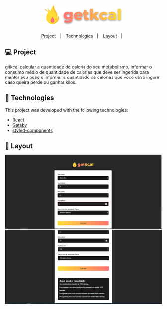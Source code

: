 <h1 align="center">
    <img alt="BeTheHero" title="#BeTheHero" src="https://github.com/lucasgomescosta/getkcal/blob/master/src/assets/logo.svg" width="250px" />
</h1>

<p align="center">
  <a href="#-project">Project</a>&nbsp;&nbsp;&nbsp;|&nbsp;&nbsp;&nbsp;
  <a href="#rocket-Technologies">Technologies</a>&nbsp;&nbsp;&nbsp;|&nbsp;&nbsp;&nbsp;
  <a href="#-layout">Layout</a>&nbsp;&nbsp;&nbsp;|&nbsp;&nbsp;&nbsp;
</p>

## 💻 Project

gitkcal calcular a quantidade de caloria do seu metabolismo, informar o consumo médio de quantidade de calorias que deve ser ingerida para manter seu peso e informar a quantidade de calorias que você deve ingerir caso queira perde ou ganhar kilos.


## :rocket: Technologies

This project was developed with the following technologies:

- [React](https://reactjs.org)
- [Gatsby](https://www.gatsbyjs.org/)
- [styled-components](https://styled-components.com/)

## 🔖 Layout

<img alt="BeTheHero" title="#BeTheHero" src="https://github.com/lucasgomescosta/getkcal/blob/master/paginicial.PNG" width="950px" />
<img alt="Resultado" title="#Resultado" src="https://github.com/lucasgomescosta/getkcal/blob/master/result.PNG" width="950px" />

